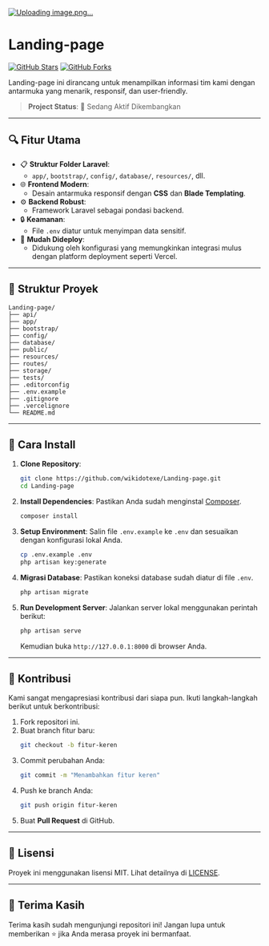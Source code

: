 [![Uploading image.png…]()](https://nofileexistshere.my.id/front/images/Logo%20NFEH.png)


# Landing-page

[![GitHub Stars](https://img.shields.io/github/stars/wikidotexe/Landing-page?style=social)](https://github.com/wikidotexe/Landing-page/stargazers)
[![GitHub Forks](https://img.shields.io/github/forks/wikidotexe/Landing-page?style=social)](https://github.com/wikidotexe/Landing-page/network)

Landing-page ini dirancang untuk menampilkan informasi tim kami dengan antarmuka yang menarik, responsif, dan user-friendly.

> **Project Status**: 🚀 Sedang Aktif Dikembangkan

---

## 🔍 **Fitur Utama**

-   📋 **Struktur Folder Laravel**:
    -   `app/`, `bootstrap/`, `config/`, `database/`, `resources/`, dll.
-   🌐 **Frontend Modern**:
    -   Desain antarmuka responsif dengan **CSS** dan **Blade Templating**.
-   ⚙️ **Backend Robust**:
    -   Framework Laravel sebagai pondasi backend.
-   🔒 **Keamanan**:
    -   File `.env` diatur untuk menyimpan data sensitif.
-   🚀 **Mudah Dideploy**:
    -   Didukung oleh konfigurasi yang memungkinkan integrasi mulus dengan platform deployment seperti Vercel.

---

## 📂 **Struktur Proyek**

```
Landing-page/
├── api/
├── app/
├── bootstrap/
├── config/
├── database/
├── public/
├── resources/
├── routes/
├── storage/
├── tests/
├── .editorconfig
├── .env.example
├── .gitignore
├── .vercelignore
└── README.md
```

---

## 🎯 **Cara Install**

1. **Clone Repository**:

    ```bash
    git clone https://github.com/wikidotexe/Landing-page.git
    cd Landing-page
    ```

2. **Install Dependencies**:
   Pastikan Anda sudah menginstal [Composer](https://getcomposer.org/).

    ```bash
    composer install
    ```

3. **Setup Environment**:
   Salin file `.env.example` ke `.env` dan sesuaikan dengan konfigurasi lokal Anda.

    ```bash
    cp .env.example .env
    php artisan key:generate
    ```

4. **Migrasi Database**:
   Pastikan koneksi database sudah diatur di file `.env`.

    ```bash
    php artisan migrate
    ```

5. **Run Development Server**:
   Jalankan server lokal menggunakan perintah berikut:

    ```bash
    php artisan serve
    ```

    Kemudian buka `http://127.0.0.1:8000` di browser Anda.

---

## 🚀 **Kontribusi**

Kami sangat mengapresiasi kontribusi dari siapa pun. Ikuti langkah-langkah berikut untuk berkontribusi:

1. Fork repositori ini.
2. Buat branch fitur baru:
    ```bash
    git checkout -b fitur-keren
    ```
3. Commit perubahan Anda:
    ```bash
    git commit -m "Menambahkan fitur keren"
    ```
4. Push ke branch Anda:
    ```bash
    git push origin fitur-keren
    ```
5. Buat **Pull Request** di GitHub.

---

## 📜 **Lisensi**

Proyek ini menggunakan lisensi MIT. Lihat detailnya di [LICENSE](LICENSE).

---

## 🌟 **Terima Kasih**

Terima kasih sudah mengunjungi repositori ini! Jangan lupa untuk memberikan ⭐ jika Anda merasa proyek ini bermanfaat.
